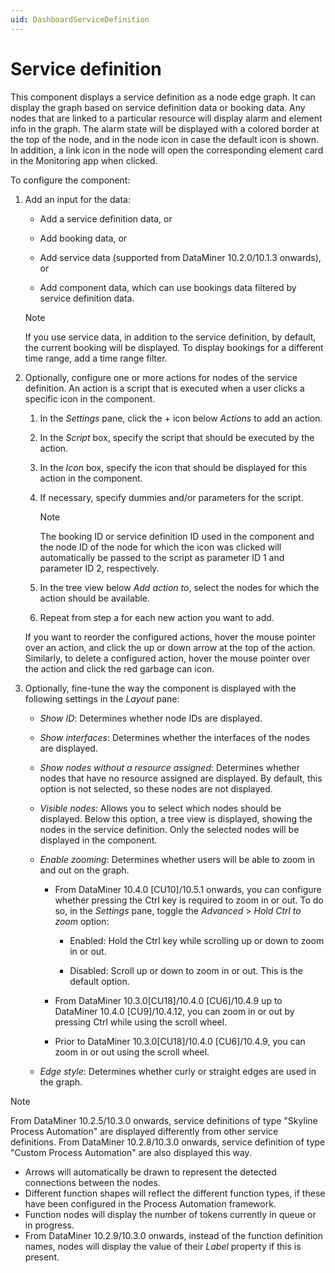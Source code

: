 ```yaml
---
uid: DashboardServiceDefinition
---
```


# Service definition

This component displays a service definition as a node edge graph. It can display the graph based on service definition data or booking data. Any nodes that are linked to a particular resource will display alarm and element info in the graph. The alarm state will be displayed with a colored border at the top of the node, and in the node icon in case the default icon is shown. In addition, a link icon in the node will open the corresponding element card in the Monitoring app when clicked.

To configure the component:

1. Add an input for the data:

   - Add a service definition data, or

   - Add booking data, or

   - Add service data (supported from DataMiner 10.2.0/10.1.3 onwards), or

   - Add component data, which can use bookings data filtered by service definition data.

   > [!NOTE]
   > If you use service data, in addition to the service definition, by default, the current booking will be displayed. To display bookings for a different time range, add a time range filter.

1. Optionally, configure one or more actions for nodes of the service definition. An action is a script that is executed when a user clicks a specific icon in the component.

   1. In the *Settings* pane, click the + icon below *Actions* to add an action.

   1. In the *Script* box, specify the script that should be executed by the action.

   1. In the *Icon* box, specify the icon that should be displayed for this action in the component.

   1. If necessary, specify dummies and/or parameters for the script.

      > [!NOTE]
      > The booking ID or service definition ID used in the component and the node ID of the node for which the icon was clicked will automatically be passed to the script as parameter ID 1 and parameter ID 2, respectively.

   1. In the tree view below *Add action to*, select the nodes for which the action should be available.

   1. Repeat from step a for each new action you want to add.

   If you want to reorder the configured actions, hover the mouse pointer over an action, and click the up or down arrow at the top of the action. Similarly, to delete a configured action, hover the mouse pointer over the action and click the red garbage can icon.

1. Optionally, fine-tune the way the component is displayed with the following settings in the *Layout* pane:

   - *Show ID*: Determines whether node IDs are displayed.

   - *Show interfaces*: Determines whether the interfaces of the nodes are displayed.

   - *Show nodes without a resource assigned*: Determines whether nodes that have no resource assigned are displayed. By default, this option is not selected, so these nodes are not displayed.

   - *Visible nodes*: Allows you to select which nodes should be displayed. Below this option, a tree view is displayed, showing the nodes in the service definition. Only the selected nodes will be displayed in the component.

   - *Enable zooming*: Determines whether users will be able to zoom in and out on the graph.

     - From DataMiner 10.4.0 [CU10]/10.5.1 onwards<!--RN 41387-->, you can configure whether pressing the Ctrl key is required to zoom in or out. To do so, in the *Settings* pane, toggle the *Advanced* > *Hold Ctrl to zoom* option:

       - Enabled: Hold the Ctrl key while scrolling up or down to zoom in or out.

       - Disabled: Scroll up or down to zoom in or out. This is the default option.

     - From DataMiner 10.3.0[CU18]/10.4.0 [CU6]/10.4.9<!--RN 40017--> up to DataMiner 10.4.0 [CU9]/10.4.12, you can zoom in or out by pressing Ctrl while using the scroll wheel.

     - Prior to DataMiner 10.3.0[CU18]/10.4.0 [CU6]/10.4.9, you can zoom in or out using the scroll wheel.

   - *Edge style*: Determines whether curly or straight edges are used in the graph.

> [!NOTE]
> From DataMiner 10.2.5/10.3.0 onwards, service definitions of type "Skyline Process Automation" are displayed differently from other service definitions. From DataMiner 10.2.8/10.3.0 onwards, service definition of type "Custom Process Automation" are also displayed this way.
>
> - Arrows will automatically be drawn to represent the detected connections between the nodes.
> - Different function shapes will reflect the different function types, if these have been configured in the Process Automation framework.
> - Function nodes will display the number of tokens currently in queue or in progress.
> - From DataMiner 10.2.9/10.3.0 onwards, instead of the function definition names, nodes will display the value of their *Label* property if this is present.
